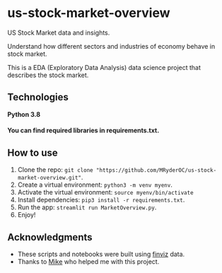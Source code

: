# us-stock-market-overview

US Stock Market data and insights.

Understand how different sectors and industries of economy behave in stock market.


This is a EDA (Exploratory Data Analysis) data science project that describes the stock market.

## Technologies

**Python 3.8**
#### You can find required libraries in requirements.txt.

## How to use
1. Clone the repo: ``` git clone "https://github.com/MRyderOC/us-stock-market-overview.git" ```.
2. Create a virtual environment: ```python3 -m venv myenv```.
3. Activate the virtual environment: ```source myenv/bin/activate```
4. Install dependencies: ```pip3 install -r requirements.txt```.
5. Run the app: ```streamlit run MarketOverview.py```.
6. Enjoy!


## Acknowledgments

* These scripts and notebooks were built using [finviz](https://finviz.com/screener.ashx) data.
* Thanks to [Mike](https://github.com/mtodisco10) who helped me with this project.
